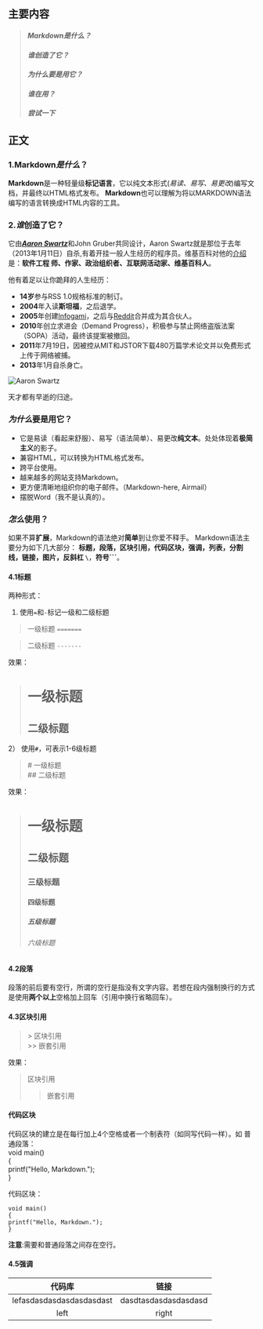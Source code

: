 ## 主要内容

> #### *Markdown是什么？*
> #### *谁创造了它？*
> #### *为什么要是用它？*
> #### *谁在用？*
> #### *尝试一下*

## 正文

### 1.Markdown*是什么*？
**Markdown**是一种轻量级**标记语言**，它以纯文本形式(*易读、易写、易更改*)编写文档，并最终以HTML格式发布。
**Markdown**也可以理解为将以MARKDOWN语法编写的语言转换成HTML内容的工具。
### 2.*谁*创造了它？
它由[***Aaron Swartz***](http://www.aaronsw.com/)和John Gruber共同设计，Aaron Swartz就是那位于去年（2013年1月11日）自杀,有着开挂一般人生经历的程序员。维基百科对他的[介绍](http://zh.wikipedia.org/wiki/%E4%BA%9A%E4%BC%A6%C2%B7%E6%96%AF%E6%B2%83%E8%8C%A8)是：**软件工程
师、作家、政治组织者、互联网活动家、维基百科人**。

他有着足以让你跪拜的人生经历：
+ **14岁**参与RSS 1.0规格标准的制订。
+ **2004**年入读**斯坦福**，之后退学。
+ **2005**年创建[Infogami](http://infogami.org/)，之后与[Reddit](http://www.reddit.com/)合并成为其合伙人。
+ **2010**年创立求进会（Demand Progress），积极参与禁止网络盗版法案（SOPA）活动，最终该提案被撤回。
+ **2011**年7月19日，因被控从MIT和JSTOR下载480万篇学术论文并以免费形式上传于网络被捕。
+ **2013**年1月自杀身亡。

![Aaron Swartz](https://github.com/younghz/Markdown/raw/master/resource/Aaron_Swartz.jpg)

天才都有早逝的归途。

### *为什么*要是用它？
+ 它是易读（看起来舒服）、易写（语法简单）、易更改**纯文本**。处处体现着**极简主义**的影子。
+ 兼容HTML，可以转换为HTML格式发布。
+ 跨平台使用。
+ 越来越多的网站支持Markdown。
+ 更方便清晰地组织你的电子邮件。（Markdown-here, Airmail）
+ 摆脱Word（我不是认真的）。

### *怎么*使用？
如果不算**扩展**，Markdown的语法绝对**简单**到让你爱不释手。
Markdown语法主要分为如下几大部分： **标题，段落，区块引用，代码区块，强调，列表，分割线，链接，图片，反斜杠 `\`**，**符号```**。

#### 4.1标题
两种形式：
1) 使用`=`和`-`标记一级和二级标题
> 一级标题
> `=======`

> 二级标题
> `-------`

效果：
> 一级标题
> =======
> 二级标题
> -------

2） 使用`#`，可表示1-6级标题
> \# 一级标题    
> \## 二级标题    

效果：
> # 一级标题
> ## 二级标题
> ### 三级标题
> #### 四级标题
> ##### 五级标题
> ###### 六级标题

#### 4.2段落
段落的前后要有空行，所谓的空行是指没有文字内容。若想在段内强制换行的方式是使用**两个以上**空格加上回车（引用中换行省略回车）。

#### 4.3区块引用
> \> 区块引用    
> \>> 嵌套引用

效果：
> 区块引用
>> 嵌套引用

#### 代码区块
代码区块的建立是在每行加上4个空格或者一个制表符（如同写代码一样）。如
普通段落：    
void main()    
{    
printf("Hello, Markdown.");    
}    

代码区块：

    void main()    
    {    
    printf("Hello, Markdown.");    
    } 
    
**注意**:需要和普通段落之间存在空行。

#### 4.5强调

|代码库|链接|
|:-------:|:------:|
|lefasdasdasdasdasdasdast|dasdtasdasdasdasdasd|
|left|right|
